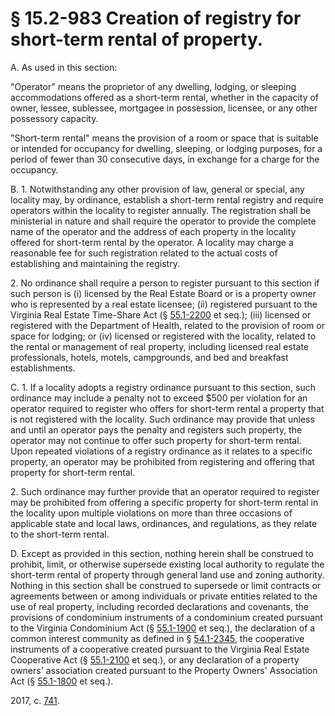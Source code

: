 # § 15.2-983 Creation of registry for short-term rental of property.

<p>A. As used in this section:</p><p>"Operator" means the proprietor of any dwelling, lodging, or sleeping accommodations offered as a short-term rental, whether in the capacity of owner, lessee, sublessee, mortgagee in possession, licensee, or any other possessory capacity.</p><p>"Short-term rental" means the provision of a room or space that is suitable or intended for occupancy for dwelling, sleeping, or lodging purposes, for a period of fewer than 30 consecutive days, in exchange for a charge for the occupancy.</p><p>B. 1. Notwithstanding any other provision of law, general or special, any locality may, by ordinance, establish a short-term rental registry and require operators within the locality to register annually. The registration shall be ministerial in nature and shall require the operator to provide the complete name of the operator and the address of each property in the locality offered for short-term rental by the operator. A locality may charge a reasonable fee for such registration related to the actual costs of establishing and maintaining the registry.</p><p>2. No ordinance shall require a person to register pursuant to this section if such person is (i) licensed by the Real Estate Board or is a property owner who is represented by a real estate licensee; (ii) registered pursuant to the Virginia Real Estate Time-Share Act (§ <a href='/vacode/55.1-2200/'>55.1-2200</a> et seq.); (iii) licensed or registered with the Department of Health, related to the provision of room or space for lodging; or (iv) licensed or registered with the locality, related to the rental or management of real property, including licensed real estate professionals, hotels, motels, campgrounds, and bed and breakfast establishments.</p><p>C. 1. If a locality adopts a registry ordinance pursuant to this section, such ordinance may include a penalty not to exceed $500 per violation for an operator required to register who offers for short-term rental a property that is not registered with the locality. Such ordinance may provide that unless and until an operator pays the penalty and registers such property, the operator may not continue to offer such property for short-term rental. Upon repeated violations of a registry ordinance as it relates to a specific property, an operator may be prohibited from registering and offering that property for short-term rental.</p><p>2. Such ordinance may further provide that an operator required to register may be prohibited from offering a specific property for short-term rental in the locality upon multiple violations on more than three occasions of applicable state and local laws, ordinances, and regulations, as they relate to the short-term rental.</p><p>D. Except as provided in this section, nothing herein shall be construed to prohibit, limit, or otherwise supersede existing local authority to regulate the short-term rental of property through general land use and zoning authority. Nothing in this section shall be construed to supersede or limit contracts or agreements between or among individuals or private entities related to the use of real property, including recorded declarations and covenants, the provisions of condominium instruments of a condominium created pursuant to the Virginia Condominium Act (§ <a href='/vacode/55.1-1900/'>55.1-1900</a> et seq.), the declaration of a common interest community as defined in § <a href='/vacode/54.1-2345/'>54.1-2345</a>, the cooperative instruments of a cooperative created pursuant to the Virginia Real Estate Cooperative Act (§ <a href='/vacode/55.1-2100/'>55.1-2100</a> et seq.), or any declaration of a property owners' association created pursuant to the Property Owners' Association Act (§ <a href='/vacode/55.1-1800/'>55.1-1800</a> et seq.).</p><p>2017, c. <a href='http://lis.virginia.gov/cgi-bin/legp604.exe?171+ful+CHAP0741'>741</a>.</p>